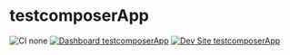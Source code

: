 # testcomposerApp

![CI none](https://img.shields.io/badge/ci-none-orange.svg)
[![Dashboard testcomposerApp](https://img.shields.io/badge/dashboard-testcomposerApp-yellow.svg)](https://dashboard.pantheon.io/sites/6919d40a-b899-46bd-b43e-ae14205ffc08#dev/code)
[![Dev Site testcomposerApp](https://img.shields.io/badge/site-testcomposerApp-blue.svg)](http://dev-testcomposerApp.pantheonsite.io/)